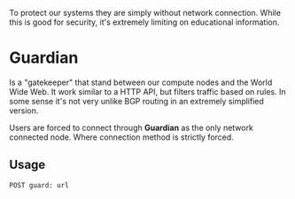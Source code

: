 To protect our systems they are simply without network connection.
While this is good for security, it's extremely limiting on educational information.

# Guardian
Is a "gatekeeper" that stand between our compute nodes and the World Wide Web. It work similar to a HTTP API, but filters traffic based on rules. In some sense it's not very unlike BGP routing in an extremely simplified version.

Users are forced to connect through **Guardian** as the only network connected node. Where connection method is strictly forced.

## Usage

``` 
POST guard: url
```